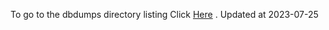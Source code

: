 To go to the dbdumps directory listing Click [Here](https://ipfs.io/ipfs/bafkreibhjthkknfoetnosmiwfjbdooas4w7stdejngsgpkifog4gagx4mu) . Updated at 2023-07-25